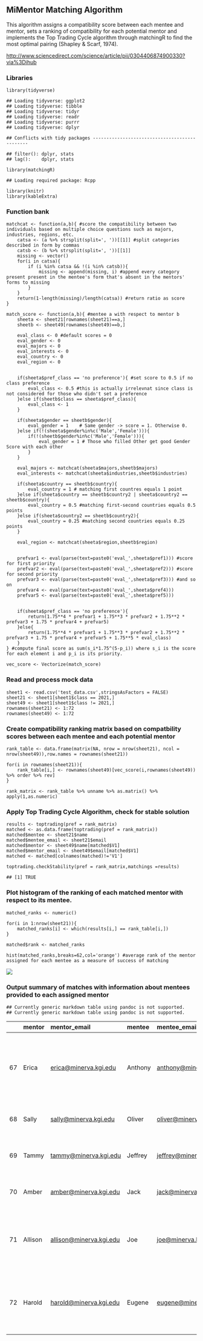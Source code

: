 MiMentor Matching Algorithm
---------------------------

This algorithm assigns a compatibility score between each mentee and
mentor, sets a ranking of compatibility for each potential mentor and
implements the Top Trading Cycle algorithm through matchingR to find the
most optimal pairing (Shapley & Scarf, 1974).

<http://www.sciencedirect.com/science/article/pii/0304406874900330?via%3Dihub>

### Libraries

    library(tidyverse)

    ## Loading tidyverse: ggplot2
    ## Loading tidyverse: tibble
    ## Loading tidyverse: tidyr
    ## Loading tidyverse: readr
    ## Loading tidyverse: purrr
    ## Loading tidyverse: dplyr

    ## Conflicts with tidy packages ----------------------------------------------

    ## filter(): dplyr, stats
    ## lag():    dplyr, stats

    library(matchingR)

    ## Loading required package: Rcpp

    library(knitr)
    library(kableExtra)

### Function bank

    matchcat <- function(a,b){ #score the compatibility between two individuals based on multiple choice questions such as majors, industries, regions, etc.
        catsa <- (a %>% strsplit(split=', '))[[1]] #split categories described in form by commas
        catsb <- (b %>% strsplit(split=', '))[[1]]
        missing <- vector()
        for(i in catsa){
            if (i %in% catsa && !(i %in% catsb)){
                missing <- append(missing, i) #append every category present present in the mentee's form that's absent in the mentors' forms to missing 
            }
        }
        return(1-length(missing)/length(catsa)) #return ratio as score
    }

    match_score <- function(a,b){ #mentee a with respect to mentor b
        sheeta <- sheet21[rownames(sheet21)==a,]
        sheetb <- sheet49[rownames(sheet49)==b,]
        
        eval_class <- 0 #default scores = 0
        eval_gender <- 0
        eval_majors <- 0
        eval_interests <- 0
        eval_country <- 0
        eval_region <- 0
        
        
        if(sheeta$pref_class == 'no preference'){ #set score to 0.5 if no class preference
            eval_class <- 0.5 #this is actually irrelevnat since class is not considered for those who didn't set a preference
        }else if(sheetb$class == sheeta$pref_class){
            eval_class <- 1
        }
        
        if(sheeta$gender == sheetb$gender){
            eval_gender = 1    # Same gender -> score = 1. Otherwise 0.
        }else if(!(sheeta$gender%in%c('Male','Female'))){
            if(!(sheetb$gender%in%c('Male','Female'))){
                eval_gender = 1 # Those who filled Other get good Gender Score with each other
            }
        }
        
        eval_majors <- matchcat(sheeta$majors,sheetb$majors)
        eval_interests <- matchcat(sheeta$industries,sheetb$industries)
        
        if(sheeta$country == sheetb$country){
            eval_country = 1 # matching first countres equals 1 point
        }else if(sheeta$country == sheetb$country2 | sheeta$country2 == sheetb$country){
            eval_country = 0.5 #matching first-second countries equals 0.5 points
        }else if(sheeta$country2 == sheetb$country2){
            eval_country = 0.25 #matching second countries equals 0.25 points
        }
        
        eval_region <- matchcat(sheeta$region,sheetb$region)
        
        
        prefvar1 <- eval(parse(text=paste0('eval_',sheeta$pref1))) #score for first priority
        prefvar2 <- eval(parse(text=paste0('eval_',sheeta$pref2))) #score for second priority
        prefvar3 <- eval(parse(text=paste0('eval_',sheeta$pref3))) #and so on
        prefvar4 <- eval(parse(text=paste0('eval_',sheeta$pref4)))
        prefvar5 <- eval(parse(text=paste0('eval_',sheeta$pref5)))
        
        
        if(sheeta$pref_class == 'no preference'){
            return(1.75**4 * prefvar1 + 1.75**3 * prefvar2 + 1.75**2 * prefvar3 + 1.75 * prefvar4 + prefvar5)
        }else{
            return(1.75**4 * prefvar1 + 1.75**3 * prefvar2 + 1.75**2 * prefvar3 + 1.75 * prefvar4 + prefvar5 + 1.75**5 * eval_class)
        }
    } #compute final score as sum(s_i*1.75^(5-p_i)) where s_i is the score for each element i and p_i is its priority.

    vec_score <- Vectorize(match_score)

### Read and process mock data

    sheet1 <- read.csv('test_data.csv',stringsAsFactors = FALSE)
    sheet21 <- sheet1[sheet1$class == 2021,]
    sheet49 <- sheet1[sheet1$class != 2021,]
    rownames(sheet21) <- 1:72
    rownames(sheet49) <- 1:72

### Create compatibility ranking matrix based on compatbility scores between each mentee and each potential mentor

    rank_table <- data.frame(matrix(NA, nrow = nrow(sheet21), ncol = nrow(sheet49)),row.names = rownames(sheet21))

    for(i in rownames(sheet21)){
        rank_table[i,] <- rownames(sheet49)[vec_score(i,rownames(sheet49)) %>% order %>% rev]
    }

    rank_matrix <- rank_table %>% unname %>% as.matrix() %>% apply(1,as.numeric)

### Apply Top Trading Cycle Algorithm, check for stable solution

    results <- toptrading(pref = rank_matrix)
    matched <- as.data.frame(toptrading(pref = rank_matrix))
    matched$mentee <- sheet21$name
    matched$mentee_email <- sheet21$email
    matched$mentor <- sheet49$name[matched$V1]
    matched$mentor_email <- sheet49$email[matched$V1]
    matched <- matched[colnames(matched)!='V1']

    toptrading.checkStability(pref = rank_matrix,matchings =results)

    ## [1] TRUE

### Plot histogram of the ranking of each matched mentor with respect to its mentee.

    matched_ranks <- numeric()

    for(i in 1:nrow(sheet21)){
        matched_ranks[i] <- which(results[i,] == rank_table[i,])
    }

    matched$rank <- matched_ranks

    hist(matched_ranks,breaks=62,col='orange') #average rank of the mentor assigned for each mentee as a measure of success of matching

![](mimentor_matching_files/figure-markdown_strict/unnamed-chunk-6-1.png)

### Output summary of matches with information about mentees provided to each assigned mentor

    ## Currently generic markdown table using pandoc is not supported.
    ## Currently generic markdown table using pandoc is not supported.

<table>
<thead>
<tr class="header">
<th></th>
<th align="left">mentor</th>
<th align="left">mentor_email</th>
<th align="left">mentee</th>
<th align="left">mentee_email</th>
<th align="left">mentee_gender</th>
<th align="left">mentee_majors</th>
<th align="left">mentee_industries</th>
<th align="left">mentee_region</th>
<th align="left">mentee_country</th>
<th align="left">mentee_country2</th>
</tr>
</thead>
<tbody>
<tr class="odd">
<td>67</td>
<td align="left">Erica</td>
<td align="left"><a href="mailto:erica@minerva.kgi.edu">erica@minerva.kgi.edu</a></td>
<td align="left">Anthony</td>
<td align="left"><a href="mailto:anthony@minerva.kgi.edu">anthony@minerva.kgi.edu</a></td>
<td align="left">Male</td>
<td align="left">Business, Social Sciences, Computational Sciences</td>
<td align="left">Accounting &amp; Banking &amp; Finance, Business &amp; Consulting &amp; Management, Government &amp; Public Policy, Law, Social Science Research</td>
<td align="left">East Asia</td>
<td align="left">China</td>
<td align="left"></td>
</tr>
<tr class="even">
<td>68</td>
<td align="left">Sally</td>
<td align="left"><a href="mailto:sally@minerva.kgi.edu">sally@minerva.kgi.edu</a></td>
<td align="left">Oliver</td>
<td align="left"><a href="mailto:oliver@minerva.kgi.edu">oliver@minerva.kgi.edu</a></td>
<td align="left">Male</td>
<td align="left">Computational Sciences</td>
<td align="left">Business &amp; Consulting &amp; Management, Technology</td>
<td align="left">South East Asia</td>
<td align="left">Vietnam</td>
<td align="left"></td>
</tr>
<tr class="odd">
<td>69</td>
<td align="left">Tammy</td>
<td align="left"><a href="mailto:tammy@minerva.kgi.edu">tammy@minerva.kgi.edu</a></td>
<td align="left">Jeffrey</td>
<td align="left"><a href="mailto:jeffrey@minerva.kgi.edu">jeffrey@minerva.kgi.edu</a></td>
<td align="left">Male</td>
<td align="left">Natural Sciences</td>
<td align="left">Environment &amp; Agriculture, Startups &amp; Enterpreneurship, STEM Research</td>
<td align="left">Eastern Europe</td>
<td align="left">Kosovo</td>
<td align="left">Kosovo</td>
</tr>
<tr class="even">
<td>70</td>
<td align="left">Amber</td>
<td align="left"><a href="mailto:amber@minerva.kgi.edu">amber@minerva.kgi.edu</a></td>
<td align="left">Jack</td>
<td align="left"><a href="mailto:jack@minerva.kgi.edu">jack@minerva.kgi.edu</a></td>
<td align="left">Male</td>
<td align="left">Arts and Humanities, Computational Sciences</td>
<td align="left">Engeneering &amp; Manufacturing, STEM Research</td>
<td align="left">East Asia</td>
<td align="left">Korea, Republic of (South Korea)</td>
<td align="left">United States of America (USA)</td>
</tr>
<tr class="odd">
<td>71</td>
<td align="left">Allison</td>
<td align="left"><a href="mailto:allison@minerva.kgi.edu">allison@minerva.kgi.edu</a></td>
<td align="left">Joe</td>
<td align="left"><a href="mailto:joe@minerva.kgi.edu">joe@minerva.kgi.edu</a></td>
<td align="left">Male</td>
<td align="left">Business, Computational Sciences</td>
<td align="left">Accounting &amp; Banking &amp; Finance, Business &amp; Consulting &amp; Management, Startups &amp; Enterpreneurship, Technology</td>
<td align="left">Latin America</td>
<td align="left">Brazil</td>
<td align="left"></td>
</tr>
<tr class="even">
<td>72</td>
<td align="left">Harold</td>
<td align="left"><a href="mailto:harold@minerva.kgi.edu">harold@minerva.kgi.edu</a></td>
<td align="left">Eugene</td>
<td align="left"><a href="mailto:eugene@minerva.kgi.edu">eugene@minerva.kgi.edu</a></td>
<td align="left">Male</td>
<td align="left">Social Sciences, Computational Sciences</td>
<td align="left">Engeneering &amp; Manufacturing, Government &amp; Public Policy, Social Enterprise &amp; International Development, Technology</td>
<td align="left">South East Asia</td>
<td align="left">Pakistan</td>
<td align="left"></td>
</tr>
</tbody>
</table>
